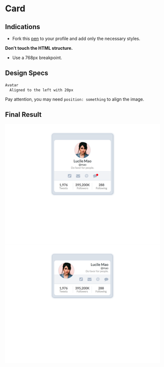 # Card

## Indications
- Fork this [pen](https://codepen.io/agzeri/pen/BYwZvL) to your profile and add only the necessary styles.

**Don’t touch the HTML structure.**

- Use a 768px breakpoint.

## Design Specs

```
Avatar
  Aligned to the left with 20px
```

Pay attention, you may need `position: something` to align the image.

## Final Result

![Mobile version](mobile-version.png)
![Table and Desktop version](tablet-version.png)
